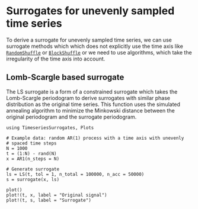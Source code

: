 # Surrogates for unevenly sampled time series


To derive a surrogate for unevenly sampled time series, we can use surrogate methods which which does not explicitly use the time axis like [`RandomShuffle`](@ref) or [`BlockShuffle`](@ref)
or we need to use algorithms, which take the irregularity of the time axis into account.

## Lomb-Scargle based surrogate

The LS surrogate is a form of a constrained surrogate which takes the Lomb-Scargle periodogram to derive surrogates with similar phase distribution as the original time series.
This function uses the simulated annealing algorithm to minimize the Minkowski distance between the original periodogram and the surrogate periodogram.


```@example
using TimeseriesSurrogates, Plots

# Example data: random AR(1) process with a time axis with unevenly 
# spaced time steps
N = 1000
t = (1:N) - rand(N) 
x = AR1(n_steps = N)

# Generate surrogate
ls = LS(t, tol = 1, n_total = 100000, n_acc = 50000)
s = surrogate(x, ls)

plot()
plot!(t, x, label = "Original signal")
plot!(t, s, label = "Surrogate")
```
